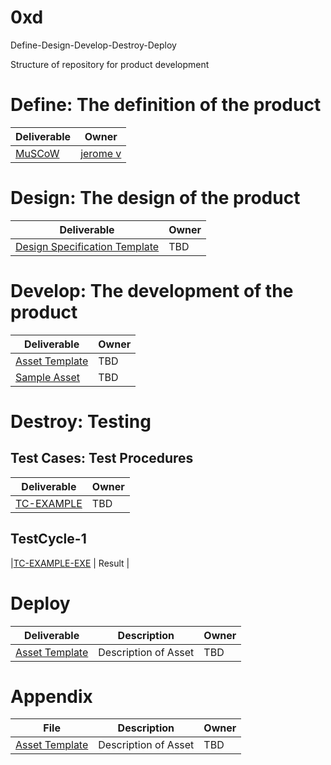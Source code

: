 # 0xd
Define-Design-Develop-Destroy-Deploy

Structure of repository for product development

# Define:  The definition of the product
| Deliverable | Owner |
|----|----|
| [MuSCoW](./Define/MuSCoW.md) | [jerome v](https://github.com/jeromeverhoeven)|

# Design: The design of the product
| Deliverable | Owner |
|----|----|
| [Design Specification Template](./Design/Spec-1.md) | TBD|

# Develop: The development of the product
| Deliverable | Owner |
|----|----|
| [Asset Template](./Develop/asset-template.md) | TBD|
| [Sample Asset](./Develop/sample1.md) | TBD|

# Destroy: Testing
## Test Cases: Test Procedures
|Deliverable | Owner |
|----|----|
| [TC-EXAMPLE](./Destroy/TestCases/TC-EXAMPLE.md) | TBD |

## TestCycle-1
|[TC-EXAMPLE-EXE](./Destroy/TestCycle-1/TC-EXAMPLE-EXE.md) | Result |

# Deploy
| Deliverable | Description | Owner |
|-------------|-------------|-------|
| [Asset Template](./Deploy/asset-template.md) | Description of Asset | TBD |

# Appendix
| File | Description | Owner |
|------|-------------|-------|
| [Asset Template](./Appendix/asset-template.md) | Description of Asset | TBD |